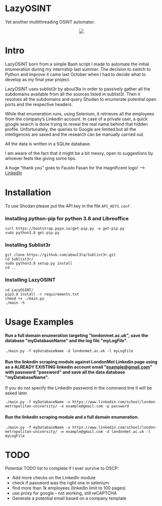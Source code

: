 # LazyOSINT
Yet another multithreading OSINT automator.

<p align="center">
  <img src="https://github.com/lapolis/LazyOSINT/blob/master/LazyOSINT_small.png?raw=true">
</p>


# Intro

LazyOSINT born from a simple Bash script I made to automate the initial enumeration during my internship last summer. The decision to switch to Python and improve it came last October when I had to decide what to develop as my final year project.

LazyOSINT uses sublist3r by aboul3la in order to passively gather all the subdomains available from all the sources listed in sublist3r. Then it resolves all the subdomains and query Shodan to enumerate potential open ports and the respective headers.

While that enumeration runs, using Selenium, it retrieves all the employees from the company’s LinkedIn account. In case of a private user, a quick google search is done trying to reveal the real name behind that hidden profile. Unfortunately, the queries to Google are limited but all the intelligences are saved and the research can be manually carried out.

All the data is written in a SQLite database.

I am aware of the fact that it might be a bit messy, open to suggestions by whoever feels like giving some tips.

A huge “thank you” goes to Fausto Fasan for the magnificent logo! --> [LinkedIn](https://www.linkedin.com/in/fausto-fasan-4587a71a9/)

# Installation

To use Shodan please put the API key in the file `API_KEYS.conf` .

### Installing python-pip for python 3.8 and Libreoffice
```
curl https://bootstrap.pypa.io/get-pip.py -o get-pip.py
sudo python3.8 get-pip.py
```

### Installing Sublist3r
```
git clone https://github.com/aboul3la/Sublist3r.git
cd Sublist3r/
sudo python3.8 setup.py install
cd ..
```

### Installing LazyOSINT
```
cd LazyOSINT/
pip3.8 install -r requirements.txt
chmod +x ./main.py
./main -h
```


# Usage Examples
#### Run a full domain enumeration targeting "londonmet.ac.uk", save the database "myDatabaseName" and the log file "myLogFile".
```
./main.py -f myDatabaseName -d londonmet.ac.uk -l myLogFile
```

#### Run the linkedin scraping module against LondonMet Linkedin page using as a ALREADY EXISTING linkedin account email "example@gmail.com" with password "password" and save all the data database "myDatabaseName".
If you do not specify the LinkedIn password in the command line it will be asked later.
```
./main.py -f myDatabaseName -u https://www.linkedin.com/school/london-metropolitan-university/ -e example@gmail.com -p password
```

#### Run the linkedin scraping module and a full domain enumeration.
```
./main.py -f myDatabaseName -u https://www.linkedin.com/school/london-metropolitan-university/ -e example@gmail.com -d londonmet.ac.uk -l myLogFile
```


# TODO
Potential TODO list to complete if I ever survive to OSCP:
- Add more checks on the LinkedIn module
- check if password was the right one in selenium
- find more than 1k employees (linkedin limit to 100 pages)
- use proxy for google - not working, still reCAPTCHA
- Generate a potential email based on a company template
